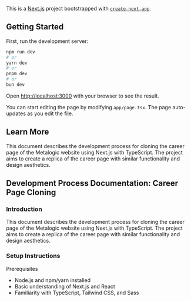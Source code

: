 This is a [Next.js](https://nextjs.org/) project bootstrapped with [`create-next-app`](https://github.com/vercel/next.js/tree/canary/packages/create-next-app).

## Getting Started

First, run the development server:

```bash
npm run dev
# or
yarn dev
# or
pnpm dev
# or
bun dev
```

Open [http://localhost:3000](http://localhost:3000) with your browser to see the result.

You can start editing the page by modifying `app/page.tsx`. The page auto-updates as you edit the file.

## Learn More

This document describes the development process for cloning the career page of the Metalogic website using Next.js with TypeScript. The project aims to create a replica of the career page with similar functionality and design aesthetics.

<!-- - [Next.js Documentation](https://nextjs.org/docs) - learn about Next.js features and API.
- [Learn Next.js](https://nextjs.org/learn) - an interactive Next.js tutorial. -->

## Development Process Documentation: Career Page Cloning

### Introduction

This document describes the development process for cloning the career page of the Metalogic website using Next.js with TypeScript. The project aims to create a replica of the career page with similar functionality and design aesthetics.

### Setup Instructions

Prerequisites

- Node.js and npm/yarn installed
- Basic understanding of Next.js and React
- Familiarity with TypeScript, Tailwind CSS, and Sass
